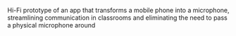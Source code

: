 Hi-Fi prototype of an app that transforms a mobile phone into a microphone, streamlining communication in classrooms and eliminating the need to pass a physical microphone around
